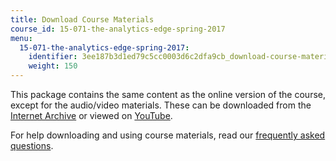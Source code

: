 ```yaml
---
title: Download Course Materials
course_id: 15-071-the-analytics-edge-spring-2017
menu:
  15-071-the-analytics-edge-spring-2017:
    identifier: 3ee187b3d1ed79c5cc0003d6c2dfa9cb_download-course-materials
    weight: 150
---
```

This package contains the same content as the online version of the course, except for the audio/video materials. These can be downloaded from the [Internet Archive](https://archive.org/details/MIT15.071S17) or viewed on [YouTube](https://www.youtube.com/playlist?list=PLUl4u3cNGP61Q_FSXJUGkDJs1SMj5teGq).

For help downloading and using course materials, read our [frequently asked questions](https://ocw.mit.edu/help/faq-technology/).